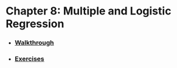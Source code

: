 # Chapter 8: Multiple and Logistic Regression

* ### [Walkthrough](https://github.com/RiccardoMPesce/OpenIntro-Statistics-Excercises/tree/main/chapter9/chapter9_walkthrough.ipynb)
* ### [Exercises](https://github.com/RiccardoMPesce/OpenIntro-Statistics-Excercises/tree/main/chapter9/chapter9_exercises.ipynb)